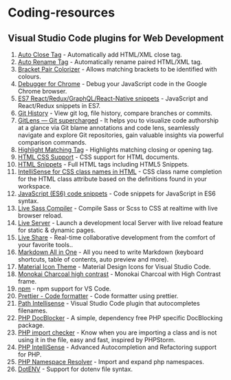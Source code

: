 # Coding-resources

## Visual Studio Code plugins for Web Development
1. [Auto Close Tag](https://marketplace.visualstudio.com/items?itemName=formulahendry.auto-close-tag) -  Automatically add HTML/XML close tag.
2. [Auto Rename Tag](https://marketplace.visualstudio.com/items?itemName=formulahendry.auto-rename-tag) - Automatically rename paired HTML/XML tag.
3. [Bracket Pair Colorizer](https://marketplace.visualstudio.com/items?itemName=CoenraadS.bracket-pair-colorizer) - Allows matching brackets to be identified with colours.
4. [Debugger for Chrome](https://marketplace.visualstudio.com/items?itemName=msjsdiag.debugger-for-chrome) - Debug your JavaScript code in the Google Chrome browser.
5. [ES7 React/Redux/GraphQL/React-Native snippets](https://marketplace.visualstudio.com/items?itemName=dsznajder.es7-react-js-snippets) - JavaScript and React/Redux snippets in ES7.
6. [Git History](https://marketplace.visualstudio.com/items?itemName=donjayamanne.githistory) - View git log, file history, compare branches or commits.
7. [GitLens — Git supercharged](https://marketplace.visualstudio.com/items?itemName=eamodio.gitlens) - It helps you to visualize code authorship at a glance via Git blame annotations and code lens, seamlessly navigate and explore Git repositories, gain valuable insights via powerful comparison commands.
8. [Highlight Matching Tag](https://marketplace.visualstudio.com/items?itemName=vincaslt.highlight-matching-tag) - Highlights matching closing or opening tag.
9. [HTML CSS Support](https://marketplace.visualstudio.com/items?itemName=ecmel.vscode-html-css) - CSS support for HTML documents. 
10. [HTML Snippets](https://marketplace.visualstudio.com/items?itemName=abusaidm.html-snippets) - Full HTML tags including HTML5 Snippets.
11. [IntelliSense for CSS class names in HTML](https://marketplace.visualstudio.com/items?itemName=Zignd.html-css-class-completion) - CSS class name completion for the HTML class attribute based on the definitions found in your workspace.
12. [JavaScript (ES6) code snippets](https://marketplace.visualstudio.com/items?itemName=xabikos.JavaScriptSnippets) - Code snippets for JavaScript in ES6 syntax.
13. [Live Sass Compiler](https://marketplace.visualstudio.com/items?itemName=ritwickdey.live-sass) - Compile Sass or Scss to CSS at realtime with live browser reload.
14. [Live Server](https://marketplace.visualstudio.com/items?itemName=ritwickdey.LiveServer) - Launch a development local Server with live reload feature for static & dynamic pages.
15. [Live Share](https://marketplace.visualstudio.com/items?itemName=MS-vsliveshare.vsliveshare) - Real-time collaborative development from the comfort of your favorite tools..
16. [Markdown All in One](https://marketplace.visualstudio.com/items?itemName=yzhang.markdown-all-in-one) - All you need to write Markdown (keyboard shortcuts, table of contents, auto preview and more).
17. [Material Icon Theme](https://marketplace.visualstudio.com/items?itemName=PKief.material-icon-theme) - Material Design Icons for Visual Studio Code.
18. [Monokai Charcoal high contrast](https://marketplace.visualstudio.com/items?itemName=74th.monokai-charcoal-high-contrast) - Monokai Charcoal with High Contrast frame.
19. [npm](https://marketplace.visualstudio.com/items?itemName=eg2.vscode-npm-script) - npm support for VS Code.
20. [Prettier - Code formatter](https://marketplace.visualstudio.com/items?itemName=esbenp.prettier-vscode) - Code formatter using prettier.
21. [Path Intellisense](https://marketplace.visualstudio.com/items?itemName=christian-kohler.path-intellisense) - Visual Studio Code plugin that autocompletes filenames.
22. [PHP DocBlocker](https://marketplace.visualstudio.com/items?itemName=neilbrayfield.php-docblocker) - A simple, dependency free PHP specific DocBlocking package.
23. [PHP import checker](https://marketplace.visualstudio.com/items?itemName=marabesi.php-import-checker) - Know when you are importing a class and is not using it in the file, easy and fast, inspired by PHPStorm.
24. [PHP IntelliSense](https://marketplace.visualstudio.com/items?itemName=felixfbecker.php-intellisense) - Advanced Autocompletion and Refactoring support for PHP.
25. [PHP Namespace Resolver](https://marketplace.visualstudio.com/items?itemName=MehediDracula.php-namespace-resolver) - Import and expand php namespaces.
26. [DotENV](https://marketplace.visualstudio.com/items?itemName=mikestead.dotenv) - Support for dotenv file syntax.

